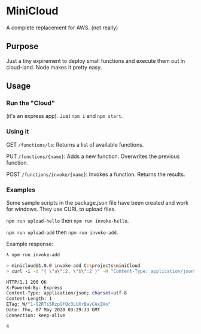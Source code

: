 # MiniCloud
A complete replacement for AWS. (not really)

## Purpose
Just a tiny expirement to deploy small functions and execute them out in cloud-land. Node makes it pretty easy.

## Usage

### Run the "Cloud"
(it's an express app). Just `npm i` and `npm start`.

### Using it

GET `/functions/ls`: Returns a list of available functions.

PUT `/functions/{name}`: Adds a new function. Overwrites the previous function.

POST `/functions/invoke/{name}`: Invokes a function. Returns the results.

### Examples

Some sample scripts in the package.json file have been created and work for windows. They use CURL to upload files.

`npm run upload-hello` then `npm run invoke-hello`.

`npm run upload-add` then `npm run invoke-add`.

Example response:

```bash
λ npm run invoke-add

> minicloud@1.0.0 invoke-add C:\projects\miniCloud
> curl -i -d "{ \"a\":2, \"b\":2 }" -H "Content-Type: application/json" -X POST localhost:3000/functions/invoke/add.js

HTTP/1.1 200 OK
X-Powered-By: Express
Content-Type: application/json; charset=utf-8
Content-Length: 1
ETag: W/"1-G2RTiSRzpGfQc3LUXrBavCAxZHo"
Date: Thu, 07 May 2020 03:29:33 GMT
Connection: keep-alive

4
```